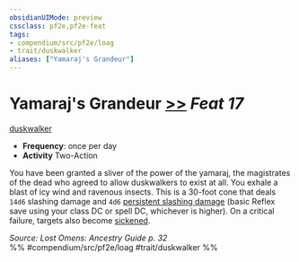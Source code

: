 ```yaml
---
obsidianUIMode: preview
cssclass: pf2e,pf2e-feat
tags:
- compendium/src/pf2e/loag
- trait/duskwalker
aliases: ["Yamaraj's Grandeur"]
---
```

# Yamaraj's Grandeur  [>>](../../rules/core-rulebook/chapter-9-playing-the-game.md#Actions "Two-Action") *Feat 17*  
[duskwalker](../../rules/traits/duskwalker-apg.md)  

- **Frequency**: once per day
- **Activity** Two-Action

You have been granted a sliver of the power of the yamaraj, the magistrates of the dead who agreed to allow duskwalkers to exist at all. You exhale a blast of icy wind and ravenous insects. This is a 30-foot cone that deals `14d6` slashing damage and `4d6` [persistent slashing damage](../../rules/conditions.md#Persistent%20Damage) (basic Reflex save using your class DC or spell DC, whichever is higher). On a critical failure, targets also become [sickened](../../rules/conditions.md#Sickened).

*Source: Lost Omens: Ancestry Guide p. 32*  
%% #compendium/src/pf2e/loag #trait/duskwalker %%